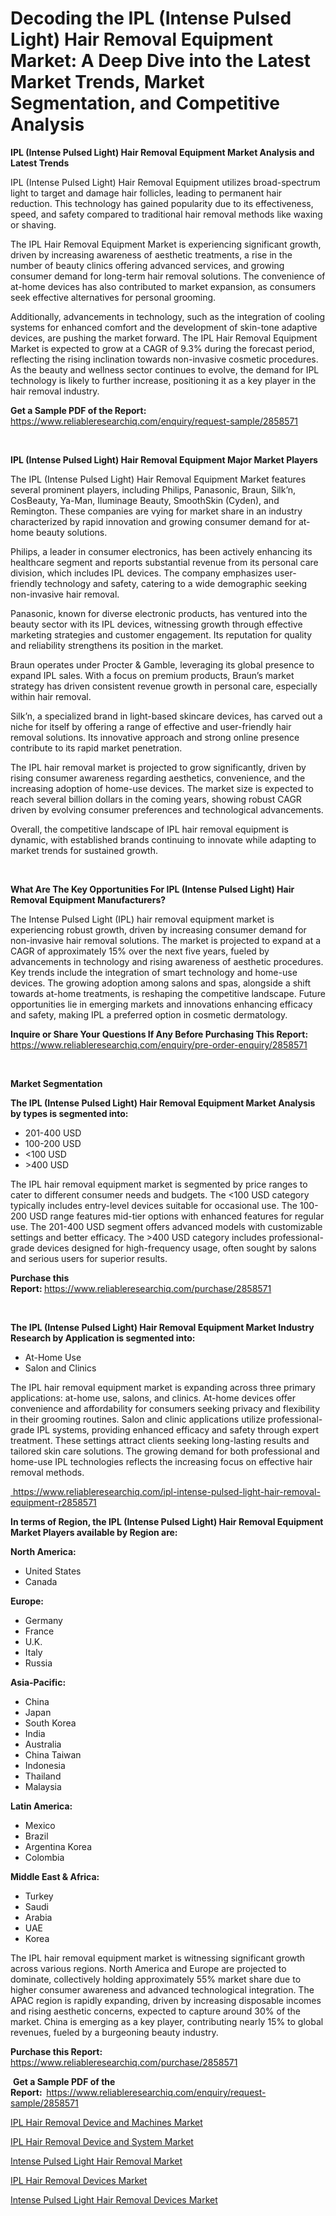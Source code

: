 <p><h1>Decoding the IPL (Intense Pulsed Light) Hair Removal Equipment Market: A Deep Dive into the Latest Market Trends, Market Segmentation, and Competitive Analysis</h1></p><p><strong>IPL (Intense Pulsed Light) Hair Removal Equipment Market Analysis and Latest Trends</strong></p>
<p><p>IPL (Intense Pulsed Light) Hair Removal Equipment utilizes broad-spectrum light to target and damage hair follicles, leading to permanent hair reduction. This technology has gained popularity due to its effectiveness, speed, and safety compared to traditional hair removal methods like waxing or shaving.</p><p>The IPL Hair Removal Equipment Market is experiencing significant growth, driven by increasing awareness of aesthetic treatments, a rise in the number of beauty clinics offering advanced services, and growing consumer demand for long-term hair removal solutions. The convenience of at-home devices has also contributed to market expansion, as consumers seek effective alternatives for personal grooming.</p><p>Additionally, advancements in technology, such as the integration of cooling systems for enhanced comfort and the development of skin-tone adaptive devices, are pushing the market forward. The IPL Hair Removal Equipment Market is expected to grow at a CAGR of 9.3% during the forecast period, reflecting the rising inclination towards non-invasive cosmetic procedures. As the beauty and wellness sector continues to evolve, the demand for IPL technology is likely to further increase, positioning it as a key player in the hair removal industry.</p></p>
<p><strong>Get a Sample PDF of the Report:&nbsp;</strong> <a href="https://www.reliableresearchiq.com/enquiry/request-sample/2858571?utm_campaign=1870&utm_medium=2&utm_source=Github&utm_content=ia&utm_term=12032025&utm_id=ipl-intense-pulsed-light-hair-removal-equipment">https://www.reliableresearchiq.com/enquiry/request-sample/2858571</a></p>
<p>&nbsp;</p>
<p><strong>IPL (Intense Pulsed Light) Hair Removal Equipment Major Market Players</strong></p>
<p><p>The IPL (Intense Pulsed Light) Hair Removal Equipment Market features several prominent players, including Philips, Panasonic, Braun, Silk’n, CosBeauty, Ya-Man, Iluminage Beauty, SmoothSkin (Cyden), and Remington. These companies are vying for market share in an industry characterized by rapid innovation and growing consumer demand for at-home beauty solutions.</p><p>Philips, a leader in consumer electronics, has been actively enhancing its healthcare segment and reports substantial revenue from its personal care division, which includes IPL devices. The company emphasizes user-friendly technology and safety, catering to a wide demographic seeking non-invasive hair removal.</p><p>Panasonic, known for diverse electronic products, has ventured into the beauty sector with its IPL devices, witnessing growth through effective marketing strategies and customer engagement. Its reputation for quality and reliability strengthens its position in the market.</p><p>Braun operates under Procter & Gamble, leveraging its global presence to expand IPL sales. With a focus on premium products, Braun’s market strategy has driven consistent revenue growth in personal care, especially within hair removal.</p><p>Silk’n, a specialized brand in light-based skincare devices, has carved out a niche for itself by offering a range of effective and user-friendly hair removal solutions. Its innovative approach and strong online presence contribute to its rapid market penetration.</p><p>The IPL hair removal market is projected to grow significantly, driven by rising consumer awareness regarding aesthetics, convenience, and the increasing adoption of home-use devices. The market size is expected to reach several billion dollars in the coming years, showing robust CAGR driven by evolving consumer preferences and technological advancements.</p><p>Overall, the competitive landscape of IPL hair removal equipment is dynamic, with established brands continuing to innovate while adapting to market trends for sustained growth.</p></p>
<p>&nbsp;</p>
<p><strong>What Are The Key Opportunities For IPL (Intense Pulsed Light) Hair Removal Equipment Manufacturers?</strong></p>
<p><p>The Intense Pulsed Light (IPL) hair removal equipment market is experiencing robust growth, driven by increasing consumer demand for non-invasive hair removal solutions. The market is projected to expand at a CAGR of approximately 15% over the next five years, fueled by advancements in technology and rising awareness of aesthetic procedures. Key trends include the integration of smart technology and home-use devices. The growing adoption among salons and spas, alongside a shift towards at-home treatments, is reshaping the competitive landscape. Future opportunities lie in emerging markets and innovations enhancing efficacy and safety, making IPL a preferred option in cosmetic dermatology.</p></p>
<p><strong>Inquire or Share Your Questions If Any Before Purchasing This Report:</strong> <a href="https://www.reliableresearchiq.com/enquiry/pre-order-enquiry/2858571?utm_campaign=1870&utm_medium=2&utm_source=Github&utm_content=ia&utm_term=12032025&utm_id=ipl-intense-pulsed-light-hair-removal-equipment">https://www.reliableresearchiq.com/enquiry/pre-order-enquiry/2858571</a></p>
<p>&nbsp;</p>
<p><strong>Market Segmentation</strong></p>
<p><strong>The IPL (Intense Pulsed Light) Hair Removal Equipment Market Analysis by types is segmented into:</strong></p>
<p><ul><li>201-400 USD</li><li>100-200 USD</li><li><100 USD</li><li>>400 USD</li></ul></p>
<p><p>The IPL hair removal equipment market is segmented by price ranges to cater to different consumer needs and budgets. The <100 USD category typically includes entry-level devices suitable for occasional use. The 100-200 USD range features mid-tier options with enhanced features for regular use. The 201-400 USD segment offers advanced models with customizable settings and better efficacy. The >400 USD category includes professional-grade devices designed for high-frequency usage, often sought by salons and serious users for superior results.</p></p>
<p><strong>Purchase this Report:&nbsp;</strong><a href="https://www.reliableresearchiq.com/purchase/2858571?utm_campaign=1870&utm_medium=2&utm_source=Github&utm_content=ia&utm_term=12032025&utm_id=ipl-intense-pulsed-light-hair-removal-equipment">https://www.reliableresearchiq.com/purchase/2858571</a></p>
<p>&nbsp;</p>
<p><strong>The IPL (Intense Pulsed Light) Hair Removal Equipment Market Industry Research by Application is segmented into:</strong></p>
<p><ul><li>At-Home Use</li><li>Salon and Clinics</li></ul></p>
<p><p>The IPL hair removal equipment market is expanding across three primary applications: at-home use, salons, and clinics. At-home devices offer convenience and affordability for consumers seeking privacy and flexibility in their grooming routines. Salon and clinic applications utilize professional-grade IPL systems, providing enhanced efficacy and safety through expert treatment. These settings attract clients seeking long-lasting results and tailored skin care solutions. The growing demand for both professional and home-use IPL technologies reflects the increasing focus on effective hair removal methods.</p></p>
<p><a href="https://www.reliableresearchiq.com/ipl-intense-pulsed-light-hair-removal-equipment-r2858571?utm_campaign=1870&utm_medium=2&utm_source=Github&utm_content=ia&utm_term=12032025&utm_id=ipl-intense-pulsed-light-hair-removal-equipment">&nbsp;https://www.reliableresearchiq.com/ipl-intense-pulsed-light-hair-removal-equipment-r2858571</a></p>
<p><strong>In terms of Region, the IPL (Intense Pulsed Light) Hair Removal Equipment Market Players available by Region are:</strong></p>
<p>
    <p> <strong> North America: </strong>
        <ul>
            <li>United States</li>
            <li>Canada</li>
        </ul>
        </p> 
    <p> <strong> Europe: </strong>
        <ul>
            <li>Germany</li>
            <li>France</li>
            <li>U.K.</li>
            <li>Italy</li>
            <li>Russia</li>
        </ul>
        </p> 
    <p> <strong> Asia-Pacific: </strong>
        <ul>
            <li>China</li>
            <li>Japan</li>
            <li>South Korea</li>
            <li>India</li>
            <li>Australia</li>
            <li>China Taiwan</li>
            <li>Indonesia</li>
            <li>Thailand</li>
            <li>Malaysia</li>
        </ul>
        </p> 
    <p> <strong> Latin America: </strong>
        <ul>
            <li>Mexico</li>
            <li>Brazil</li>
            <li>Argentina Korea</li>
            <li>Colombia</li>
        </ul>
        </p> 
    <p> <strong> Middle East & Africa: </strong>
        <ul>
            <li>Turkey</li>
            <li>Saudi</li>
            <li>Arabia</li>
            <li>UAE</li>
            <li>Korea</li>
        </ul>
    </p>
    </p>
<p><p>The IPL hair removal equipment market is witnessing significant growth across various regions. North America and Europe are projected to dominate, collectively holding approximately 55% market share due to higher consumer awareness and advanced technological integration. The APAC region is rapidly expanding, driven by increasing disposable incomes and rising aesthetic concerns, expected to capture around 30% of the market. China is emerging as a key player, contributing nearly 15% to global revenues, fueled by a burgeoning beauty industry.</p></p>
<p><strong>Purchase this Report: </strong><a href="https://www.reliableresearchiq.com/purchase/2858571?utm_campaign=1870&utm_medium=2&utm_source=Github&utm_content=ia&utm_term=12032025&utm_id=ipl-intense-pulsed-light-hair-removal-equipment">https://www.reliableresearchiq.com/purchase/2858571</a></p>
<p>&nbsp;<strong>Get a Sample PDF of the Report:&nbsp;&nbsp;</strong><a href="https://www.reliableresearchiq.com/enquiry/request-sample/2858571?utm_campaign=1870&utm_medium=2&utm_source=Github&utm_content=ia&utm_term=12032025&utm_id=ipl-intense-pulsed-light-hair-removal-equipment">https://www.reliableresearchiq.com/enquiry/request-sample/2858571</a></p>
<p><strong></strong></p>
<p><p><a href="https://github.com/yuukoleuda/Market-Research-Report-List-1/blob/main/ipl-hair-removal-device-and-machines-market.md?utm_campaign=1870&utm_medium=2&utm_source=Github&utm_content=ia&utm_term=12032025&utm_id=ipl-intense-pulsed-light-hair-removal-equipment">IPL Hair Removal Device and Machines Market</a></p><p><a href="https://github.com/fungkychiman/Market-Research-Report-List-1/blob/main/ipl-hair-removal-device-and-system-market.md?utm_campaign=1870&utm_medium=2&utm_source=Github&utm_content=ia&utm_term=12032025&utm_id=ipl-intense-pulsed-light-hair-removal-equipment">IPL Hair Removal Device and System Market</a></p><p><a href="https://github.com/marteyfito9/Market-Research-Report-List-1/blob/main/intense-pulsed-light-hair-removal-market.md?utm_campaign=1870&utm_medium=2&utm_source=Github&utm_content=ia&utm_term=12032025&utm_id=ipl-intense-pulsed-light-hair-removal-equipment">Intense Pulsed Light Hair Removal Market</a></p><p><a href="https://github.com/kitsossadien/Market-Research-Report-List-1/blob/main/ipl-hair-removal-devices-market.md?utm_campaign=1870&utm_medium=2&utm_source=Github&utm_content=ia&utm_term=12032025&utm_id=ipl-intense-pulsed-light-hair-removal-equipment">IPL Hair Removal Devices Market</a></p><p><a href="https://github.com/saguegrody74/Market-Research-Report-List-1/blob/main/intense-pulsed-light-hair-removal-devices-market.md?utm_campaign=1870&utm_medium=2&utm_source=Github&utm_content=ia&utm_term=12032025&utm_id=ipl-intense-pulsed-light-hair-removal-equipment">Intense Pulsed Light Hair Removal Devices Market</a></p></p>